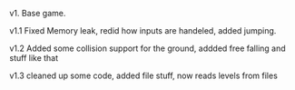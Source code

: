 v1. Base game.


v1.1 Fixed Memory leak, redid how inputs are handeled, added jumping.


v1.2 Added some collision support for the ground, addded free falling and stuff like that


v1.3 cleaned up some code, added file stuff, now reads levels from files